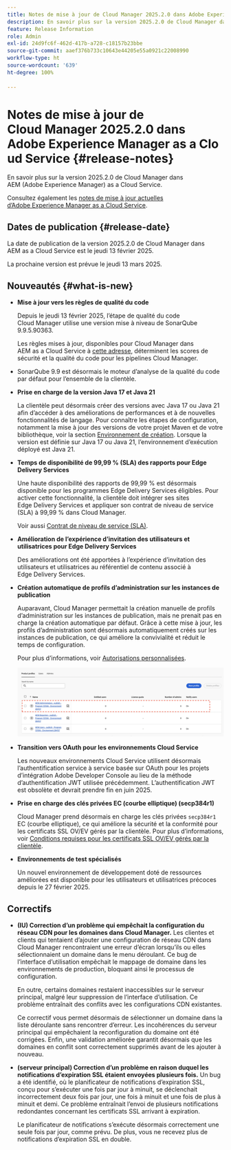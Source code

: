 ```yaml
---
title: Notes de mise à jour de Cloud Manager 2025.2.0 dans Adobe Experience Manager as a Cloud Service
description: En savoir plus sur la version 2025.2.0 de Cloud Manager dans AEM as a Cloud Service.
feature: Release Information
role: Admin
exl-id: 24d9fc6f-462d-417b-a728-c18157b23bbe
source-git-commit: aaef376b733c10643e44205e55a0921c22008990
workflow-type: ht
source-wordcount: '639'
ht-degree: 100%

---
```


# Notes de mise à jour de Cloud Manager 2025.2.0 dans Adobe Experience Manager as a Cloud Service {#release-notes}

<!-- https://wiki.corp.adobe.com/pages/viewpage.action?pageId=3389843928 -->

En savoir plus sur la version 2025.2.0 de Cloud Manager dans AEM (Adobe Experience Manager) as a Cloud Service.


Consultez également les [notes de mise à jour actuelles d’Adobe Experience Manager as a Cloud Service](/help/release-notes/release-notes-cloud/release-notes-current.md).

## Dates de publication {#release-date}

La date de publication de la version 2025.2.0 de Cloud Manager dans AEM as a Cloud Service est le jeudi 13 février 2025.

La prochaine version est prévue le jeudi 13 mars 2025.

## Nouveautés {#what-is-new}

* **Mise à jour vers les règles de qualité du code**

  Depuis le jeudi 13 février 2025, l’étape de qualité du code Cloud Manager utilise une version mise à niveau de SonarQube 9.9.5.90363.

  Les règles mises à jour, disponibles pour Cloud Manager dans AEM as a Cloud Service à [cette adresse](/help/implementing/cloud-manager/code-quality-testing.md#understanding-code-quality-rules), déterminent les scores de sécurité et la qualité du code pour les pipelines Cloud Manager.

* SonarQube 9.9 est désormais le moteur d’analyse de la qualité du code par défaut pour l’ensemble de la clientèle.

* **Prise en charge de la version Java 17 et Java 21**

  La clientèle peut désormais créer des versions avec Java 17 ou Java 21 afin d’accéder à des améliorations de performances et à de nouvelles fonctionnalités de langage. Pour connaître les étapes de configuration, notamment la mise à jour des versions de votre projet Maven et de votre bibliothèque, voir la section [Environnement de création](/help/implementing/cloud-manager/getting-access-to-aem-in-cloud/build-environment-details.md). Lorsque la version est définie sur Java 17 ou Java 21, l’environnement d’exécution déployé est Java 21.

* **Temps de disponibilité de 99,99 % (SLA) des rapports pour Edge Delivery Services**

  Une haute disponibilité des rapports de 99,99 % est désormais disponible pour les programmes Edge Delivery Services éligibles. Pour activer cette fonctionnalité, la clientèle doit intégrer ses sites Edge Delivery Services et appliquer son contrat de niveau de service (SLA) à 99,99 % dans Cloud Manager.

  Voir aussi [Contrat de niveau de service (SLA)](/help/implementing/cloud-manager/getting-access-to-aem-in-cloud/creating-production-programs.md#sla).

* **Amélioration de l’expérience d’invitation des utilisateurs et utilisatrices pour Edge Delivery Services**

  Des améliorations ont été apportées à l’expérience d’invitation des utilisateurs et utilisatrices au référentiel de contenu associé à Edge Delivery Services. <!-- CMGR-65331 -->

* **Création automatique de profils d’administration sur les instances de publication**

  Auparavant, Cloud Manager permettait la création manuelle de profils d’administration sur les instances de publication, mais ne prenait pas en charge la création automatique par défaut. Grâce à cette mise à jour, les profils d’administration sont désormais automatiquement créés sur les instances de publication, ce qui améliore la convivialité et réduit le temps de configuration.

  Pour plus d’informations, voir [Autorisations personnalisées](/help/implementing/cloud-manager/custom-permissions.md).

  ![Filtrage des activités du pipeline](/help/implementing/cloud-manager/release-notes/assets/product-profiles.png)

* **Transition vers OAuth pour les environnements Cloud Service**

  Les nouveaux environnements Cloud Service utilisent désormais l’authentification service à service basée sur OAuth pour les projets d’intégration Adobe Developer Console au lieu de la méthode d’authentification JWT utilisée précédemment. L’authentification JWT est obsolète et devrait prendre fin en juin 2025.

* **Prise en charge des clés privées EC (courbe elliptique) (secp384r1)**

  Cloud Manager prend désormais en charge les clés privées `secp384r1` EC (courbe elliptique), ce qui améliore la sécurité et la conformité pour les certificats SSL OV/EV gérés par la clientèle.
Pour plus d’informations, voir [Conditions requises pour les certificats SSL OV/EV gérés par la clientèle](/help/implementing/cloud-manager/managing-ssl-certifications/introduction-to-ssl-certificates.md#requirements). <!-- CMGR-63636 -->

* **Environnements de test spécialisés**

  Un nouvel environnement de développement doté de ressources améliorées est disponible pour les utilisateurs et utilisatrices précoces depuis le 27 février 2025.


<!--
## Early adoption program {#early-adoption}

Be a part of Cloud Manager's early adoption program and have a chance to test upcoming features. -->


## Correctifs

* **(IU) Correction d’un problème qui empêchait la configuration du réseau CDN pour les domaines dans Cloud Manager.**
Les clientes et clients qui tentaient d’ajouter une configuration de réseau CDN dans Cloud Manager rencontraient une erreur d’écran lorsqu’ils ou elles sélectionnaient un domaine dans le menu déroulant. Ce bug de l’interface d’utilisation empêchait le mappage de domaine dans les environnements de production, bloquant ainsi le processus de configuration.

  En outre, certains domaines restaient inaccessibles sur le serveur principal, malgré leur suppression de l’interface d’utilisation. Ce problème entraînait des conflits avec les configurations CDN existantes.

  Ce correctif vous permet désormais de sélectionner un domaine dans la liste déroulante sans rencontrer d’erreur. Les incohérences du serveur principal qui empêchaient la reconfiguration du domaine ont été corrigées. Enfin, une validation améliorée garantit désormais que les domaines en conflit sont correctement supprimés avant de les ajouter à nouveau.<!-- CMGR-64888 -->
* **(serveur principal) Correction d’un problème en raison duquel les notifications d’expiration SSL étaient envoyées plusieurs fois.**
Un bug a été identifié, où le planificateur de notifications d’expiration SSL, conçu pour s’exécuter une fois par jour à minuit, se déclenchait incorrectement deux fois par jour, une fois à minuit et une fois de plus à minuit et demi. Ce problème entraînait l’envoi de plusieurs notifications redondantes concernant les certificats SSL arrivant à expiration.

  Le planificateur de notifications s’exécute désormais correctement une seule fois par jour, comme prévu. De plus, vous ne recevez plus de notifications d’expiration SSL en double. <!-- CMGR-64748 -->




<!-- ## Known issues {#known-issues} -->
